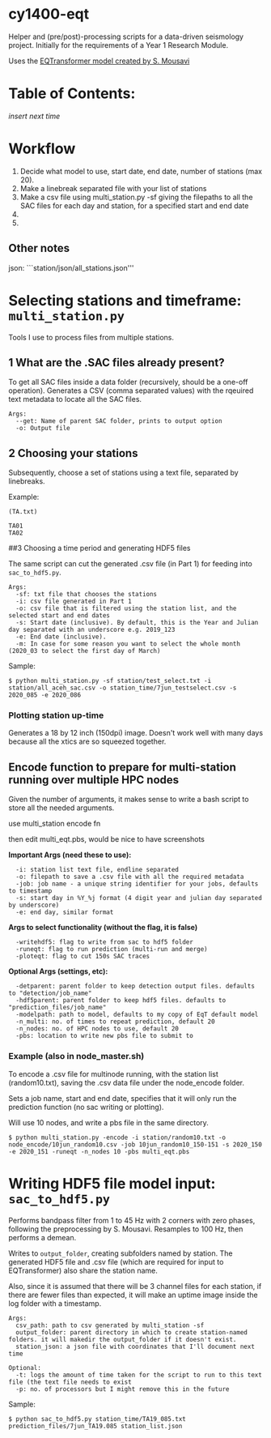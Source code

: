 # cy1400-eqt

Helper and (pre/post)-processing scripts for a data-driven seismology project. Initially for the requirements of a Year 1 Research Module. 

Uses the [EQTransformer model created by S. Mousavi](https://github.com/smousavi05/EQTransformer)

# Table of Contents:

_insert next time_



# Workflow

1. Decide what model to use, start date, end date, number of stations (max 20).
2. Make a linebreak separated file with your list of stations
3. Make a csv file using multi_station.py -sf giving the filepaths to all the SAC files for each day and station, for a specified start and end date
4. 
5. 

## Other notes

json: ```station/json/all_stations.json'''


# Selecting stations and timeframe: ```multi_station.py```

Tools I use to process files from multiple stations.



## 1 What are the .SAC files already present? 

To get all SAC files inside a data folder (recursively, should be a one-off operation). Generates a CSV (comma separated values) with the rqeuired text metadata to locate all the SAC files. 


```
Args:
  --get: Name of parent SAC folder, prints to output option
  -o: Output file
```

## 2 Choosing your stations

Subsequently, choose a set of stations using a text file, separated by linebreaks.

Example:

```
(TA.txt)

TA01
TA02
```
##3 Choosing a time period and generating HDF5 files

The same script can cut the generated .csv file (in Part 1) for feeding into ```sac_to_hdf5.py```. 

```
Args:
  -sf: txt file that chooses the stations
  -i: csv file generated in Part 1
  -o: csv file that is filtered using the station list, and the selected start and end dates
  -s: Start date (inclusive). By default, this is the Year and Julian day separated with an underscore e.g. 2019_123
  -e: End date (inclusive). 
  -m: In case for some reason you want to select the whole month (2020_03 to select the first day of March)
```

Sample:

```
$ python multi_station.py -sf station/test_select.txt -i station/all_aceh_sac.csv -o station_time/7jun_testselect.csv -s 2020_085 -e 2020_086
```

### Plotting station up-time

Generates a 18 by 12 inch (150dpi) image. Doesn't work well with many days because all the xtics are so squeezed together. 

## Encode function to prepare for multi-station running over multiple HPC nodes

Given the number of arguments, it makes sense to write a bash script to store all the needed arguments. 

use multi_station encode fn

then edit multi_eqt.pbs, would be nice to have screenshots


__Important Args (need these to use):__

```
  -i: station list text file, endline separated
  -o: filepath to save a .csv file with all the required metadata
  -job: job name - a unique string identifier for your jobs, defaults to timestamp
  -s: start day in %Y_%j format (4 digit year and julian day separated by underscore)
  -e: end day, similar format
```


__Args to select functionality (without the flag, it is false)__

```
  -writehdf5: flag to write from sac to hdf5 folder
  -runeqt: flag to run prediction (multi-run and merge)
  -ploteqt: flag to cut 150s SAC traces
```

__Optional Args (settings, etc):__

```
  -detparent: parent folder to keep detection output files. defaults to "detection/job_name"
  -hdf5parent: parent folder to keep hdf5 files. defaults to "prediction_files/job_name"
  -modelpath: path to model, defaults to my copy of EqT default model
  -n_multi: no. of times to repeat prediction, default 20
  -n_nodes: no. of HPC nodes to use, default 20
  -pbs: location to write new pbs file to submit to 
```

### Example (also in node_master.sh)

To encode a .csv file for multinode running, with the station list (random10.txt), saving the .csv data file under the node_encode folder.

Sets a job name, start and end date, specifies that it will only run the prediction function (no sac writing or plotting).

Will use 10 nodes, and write a pbs file in the same directory.

```
$ python multi_station.py -encode -i station/random10.txt -o node_encode/10jun_random10.csv -job 10jun_random10_150-151 -s 2020_150 -e 2020_151 -runeqt -n_nodes 10 -pbs multi_eqt.pbs
```

# Writing HDF5 file model input: ```sac_to_hdf5.py```

Performs bandpass filter from 1 to 45 Hz with 2 corners with zero phases, following the preprocessing by S. Mousavi. Resamples to 100 Hz, then performs a demean.

Writes to ```output_folder```, creating subfolders named by station. The generated HDF5 file and .csv file (which are required for input to EQTransformer) also share the station name.

Also, since it is assumed that there will be 3 channel files for each station, if there are fewer files than expected, it will make an uptime image inside the log folder with a timestamp.

```
Args:
  csv_path: path to csv generated by multi_station -sf
  output_folder: parent directory in which to create station-named folders. it will makedir the output_folder if it doesn't exist.
  station_json: a json file with coordinates that I'll document next time
  
Optional:
  -t: logs the amount of time taken for the script to run to this text file (the text file needs to exist
  -p: no. of processors but I might remove this in the future
```

Sample:

``` 
$ python sac_to_hdf5.py station_time/TA19_085.txt prediction_files/7jun_TA19.085 station_list.json 
```

